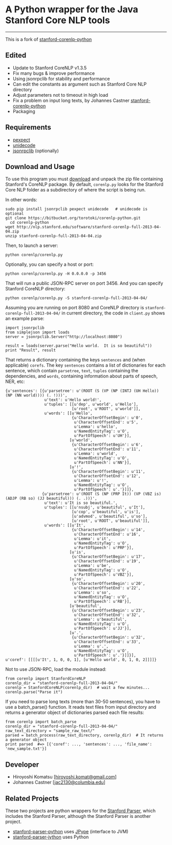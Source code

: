 # A Python wrapper for the Java Stanford Core NLP tools
---------------------------

This is a fork of [stanford-corenlp-python](https://github.com/dasmith/stanford-corenlp-python)

## Edited
   * Update to Stanford CoreNLP v1.3.5
   * Fix many bugs & improve performance
   * Using jsonrpclib for stability and performance
   * Can edit the constants as argument such as Stanford Core NLP directory
   * Adjust parameters not to timeout in high load
   * Fix a problem on input long texts, by Johannes Castner [stanford-corenlp-python](https://github.com/jac2130/stanford-corenlp-python)
   * Packaging

## Requirements
   * [pexpect](http://www.noah.org/wiki/pexpect)
   * [unidecode](http://pypi.python.org/pypi/Unidecode)
   * [jsonrpclib](https://github.com/joshmarshall/jsonrpclib) (optionally)

## Download and Usage

To use this program you must [download](http://nlp.stanford.edu/software/corenlp.shtml#Download) and unpack the zip file containing Stanford's CoreNLP package.  By default, `corenlp.py` looks for the Stanford Core NLP folder as a subdirectory of where the script is being run.


In other words:

    sudo pip install jsonrpclib pexpect unidecode   # unidecode is optional
    git clone https://bitbucket.org/torotoki/corenlp-python.git
	  cd corenlp-python
    wget http://nlp.stanford.edu/software/stanford-corenlp-full-2013-04-04.zip
    unzip stanford-corenlp-full-2013-04-04.zip

Then, to launch a server:

    python corenlp/corenlp.py

Optionally, you can specify a host or port:

    python corenlp/corenlp.py -H 0.0.0.0 -p 3456

That will run a public JSON-RPC server on port 3456.
And you can specify Stanford CoreNLP directory:

    python corenlp/corenlp.py -S stanford-corenlp-full-2013-04-04/


Assuming you are running on port 8080 and CoreNLP directory is `stanford-corenlp-full-2013-04-04/` in current directory, the code in `client.py` shows an example parse:

    import jsonrpclib
    from simplejson import loads
    server = jsonrpclib.Server("http://localhost:8080")

    result = loads(server.parse("Hello world.  It is so beautiful"))
    print "Result", result

That returns a dictionary containing the keys `sentences` and (when applicable) `corefs`. The key `sentences` contains a list of dictionaries for each sentence, which contain `parsetree`, `text`, `tuples` containing the dependencies, and `words`, containing information about parts of speech, NER, etc:

	{u'sentences': [{u'parsetree': u'(ROOT (S (VP (NP (INTJ (UH Hello)) (NP (NN world)))) (. !)))',
	                 u'text': u'Hello world!',
	                 u'tuples': [[u'dep', u'world', u'Hello'],
	                             [u'root', u'ROOT', u'world']],
	                 u'words': [[u'Hello',
	                             {u'CharacterOffsetBegin': u'0',
	                              u'CharacterOffsetEnd': u'5',
	                              u'Lemma': u'hello',
	                              u'NamedEntityTag': u'O',
	                              u'PartOfSpeech': u'UH'}],
	                            [u'world',
	                             {u'CharacterOffsetBegin': u'6',
	                              u'CharacterOffsetEnd': u'11',
	                              u'Lemma': u'world',
	                              u'NamedEntityTag': u'O',
	                              u'PartOfSpeech': u'NN'}],
	                            [u'!',
	                             {u'CharacterOffsetBegin': u'11',
	                              u'CharacterOffsetEnd': u'12',
	                              u'Lemma': u'!',
	                              u'NamedEntityTag': u'O',
	                              u'PartOfSpeech': u'.'}]]},
	                {u'parsetree': u'(ROOT (S (NP (PRP It)) (VP (VBZ is) (ADJP (RB so) (JJ beautiful))) (. .)))',
	                 u'text': u'It is so beautiful.',
	                 u'tuples': [[u'nsubj', u'beautiful', u'It'],
	                             [u'cop', u'beautiful', u'is'],
	                             [u'advmod', u'beautiful', u'so'],
	                             [u'root', u'ROOT', u'beautiful']],
	                 u'words': [[u'It',
	                             {u'CharacterOffsetBegin': u'14',
	                              u'CharacterOffsetEnd': u'16',
	                              u'Lemma': u'it',
	                              u'NamedEntityTag': u'O',
	                              u'PartOfSpeech': u'PRP'}],
	                            [u'is',
	                             {u'CharacterOffsetBegin': u'17',
	                              u'CharacterOffsetEnd': u'19',
	                              u'Lemma': u'be',
	                              u'NamedEntityTag': u'O',
	                              u'PartOfSpeech': u'VBZ'}],
	                            [u'so',
	                             {u'CharacterOffsetBegin': u'20',
	                              u'CharacterOffsetEnd': u'22',
	                              u'Lemma': u'so',
	                              u'NamedEntityTag': u'O',
	                              u'PartOfSpeech': u'RB'}],
	                            [u'beautiful',
	                             {u'CharacterOffsetBegin': u'23',
	                              u'CharacterOffsetEnd': u'32',
	                              u'Lemma': u'beautiful',
	                              u'NamedEntityTag': u'O',
	                              u'PartOfSpeech': u'JJ'}],
	                            [u'.',
	                             {u'CharacterOffsetBegin': u'32',
	                              u'CharacterOffsetEnd': u'33',
	                              u'Lemma': u'.',
	                              u'NamedEntityTag': u'O',
	                              u'PartOfSpeech': u'.'}]]}],
	u'coref': [[[[u'It', 1, 0, 0, 1], [u'Hello world', 0, 1, 0, 2]]]]}

Not to use JSON-RPC, load the module instead:

    from corenlp import StanfordCoreNLP
    corenlp_dir = "stanford-corenlp-full-2013-04-04/"
    corenlp = StanfordCoreNLP(corenlp_dir)  # wait a few minutes...
    corenlp.parse("Parse it")

If you need to parse long texts (more than 30-50 sentences), you have to use a batch_parse() function. It reads text files from input directory and returns a generator object of dictionaries parsed each file results:

    from corenlp import batch_parse
    corenlp_dir = "stanford-corenlp-full-2013-04-04/"
    raw_text_directory = "sample_raw_text/"
    parsed = batch_process(raw_text_directory, corenlp_dir)  # It returns a generator object
    print parsed  #=> [{'coref': ..., 'sentences': ..., 'file_name': 'new_sample.txt'}]

## Developer
   * Hiroyoshi Komatsu [hiroyoshi.komat@gmail.com]
   * Johannes Castner [jac2130@columbia.edu]

## Related Projects

These two projects are python wrappers for the [Stanford Parser](http://nlp.stanford.edu/software/lex-parser.shtml), which includes the Stanford Parser, although the Stanford Parser is another project.
  - [stanford-parser-python](http://projects.csail.mit.edu/spatial/Stanford_Parser) uses [JPype](http://jpype.sourceforge.net/) (interface to JVM)
  - [stanford-parser-jython](http://blog.gnucom.cc/2010/using-the-stanford-parser-with-jython/) uses Python
